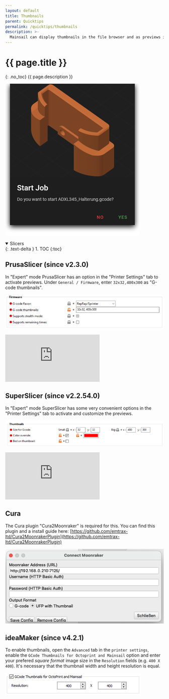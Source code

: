 ```yaml
---
layout: default
title: Thumbnails
parent: Quicktips
permalink: /quicktips/thumbnails
description: >-
  Mainsail can display thumbnails in the file browser and as previews in the print status.
---
```


# {{ page.title }}
{: .no_toc}
{{ page.description }}

![preview](../assets/img/additional/large-preview.png)

<details open markdown="block">
  <summary>
    Slicers
  </summary>
  {: .text-delta }
1. TOC
{:toc}
</details>

## PrusaSlicer (since v2.3.0)

In "Expert" mode PrusaSlicer has an option in the "Printer Settings" tab to activate previews.
Under `General / Firmware`, enter `32x32,400x300` as "G-code thumbnails".

![PrusaSlicer](../assets/img/additional/PrusaSlicer2.3.0-thumbnails.png)

<div class="youtube-container">
  <iframe type="text/html" src="https://www.youtube.com/embed/4nFqfq8kikU" frameborder="0"></iframe>
</div>

## SuperSlicer (since v2.2.54.0)

In "Expert" mode SuperSlicer has some very convenient options in the "Printer Settings" tab to activate and customize the previews.

![SuperSlicer](../assets/img/additional/SuperSlicer-thumbnails.png)

<div class="youtube-container">
  <iframe type="text/html" src="https://www.youtube.com/embed/xdOM5Uco9hM" frameborder="0"></iframe>
</div>

## Cura

The Cura plugin "Cura2Moonraker" is required for this. You can find this plugin and a install guide
here: [https://github.com/emtrax-ltd/Cura2MoonrakerPlugin](https://github.com/emtrax-ltd/Cura2MoonrakerPlugin)

![Cura](../assets/img/additional/Cura-thumbnails.png)

## ideaMaker (since v4.2.1)

To enable thumbnails, open the `Advanced` tab in the `printer settings`, enable the `GCode Thumbnails for Octoprint and Mainsail` option and
enter your prefered *square format* image size in the `Resolution` fields (e.g. `400 X 400`).
It's necessary that the thumbnail width and height resolution is equal.

![ideaMaker](../assets/img/additional/IdeaMaker4.2.1-thumbnails.png)